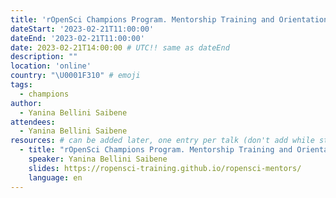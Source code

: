 ```yaml
---
title: 'rOpenSci Champions Program. Mentorship Training and Orientation'
dateStart: '2023-02-21T11:00:00'
dateEnd: '2023-02-21T11:00:00'
date: 2023-02-21T14:00:00 # UTC!! same as dateEnd
description: ""
location: 'online'
country: "\U0001F310" # emoji
tags: 
  - champions
author:
  - Yanina Bellini Saibene
attendees:
  - Yanina Bellini Saibene
resources: # can be added later, one entry per talk (don't add while still empty, add once there are resources)
  - title: "rOpenSci Champions Program. Mentorship Training and Orientation"
    speaker: Yanina Bellini Saibene
    slides: https://ropensci-training.github.io/ropensci-mentors/
    language: en
---
```



